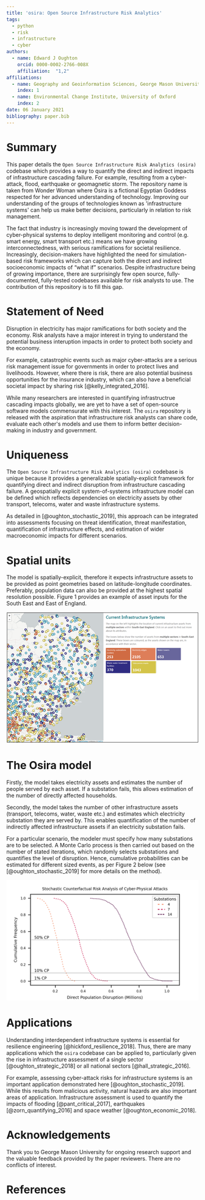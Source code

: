 ```yaml
---
title: 'osira: Open Source Infrastructure Risk Analytics'
tags:
  - python
  - risk
  - infrastructure
  - cyber
authors:
  - name: Edward J Oughton
    orcid: 0000-0002-2766-008X
    affiliation:  "1,2"
affiliations:
  - name: Geography and Geoinformation Sciences, George Mason University
    index: 1
  - name: Environmental Change Institute, University of Oxford
    index: 2
date: 06 January 2021
bibliography: paper.bib
---
```


# Summary

This paper details the ``Open Source Infrastructure Risk Analytics (osira)`` codebase which
provides a way to quantify the direct and indirect impacts of infrastructure cascading failure.
For example, resulting from a cyber-attack, flood, earthquake or geomagnetic storm. The
repository name is taken from Wonder Woman where Osira is a fictional Egyptian Goddess
respected for her advanced understanding of technology. Improving our understanding of the
groups of technologies known as 'infrastructure systems' can help us make better decisions,
particularly in relation to risk management.

The fact that industry is increasingly moving toward the development of cyber-physical systems
to deploy intelligent monitoring and control (e.g. smart energy, smart transport etc.) means
we have growing interconnectedness, with serious ramifications for societal resilience.
Increasingly, decision-makers have highlighted the need for simulation-based risk frameworks
which can capture both the direct and indirect socioeconomic impacts of “what if” scenarios.
Despite infrastructure being of growing importance, there are surprisingly few open source,
fully-documented, fully-tested codebases available for risk analysts to use. The contribution
of this repository is to fill this gap.


# Statement of Need

Disruption in electricity has major ramifications for both society and the economy. Risk
analysts have a major interest in trying to understand the potential business interuption
impacts in order to protect both society and the economy.

For example, catastrophic events such as major cyber-attacks are a serious risk management
issue for governments in order to protect lives and livelihoods. However, where there is risk,
there are also potential business opportunities for the insurance industry, which can also
have a beneficial societal impact by sharing risk [@kelly_integrated_2016].

While many researchers are interested in quantifying infrastructrue cascading impacts globally,
we are yet to have a set of open-source software models commensurate with this interest. The
``osira`` repository is released with the aspiration that infrastructure risk analysts can
share code, evaluate each other's models and use them to inform better decision-making in
industry and government.

# Uniqueness

The ``Open Source Infrastructure Risk Analytics (osira)`` codebase is unique because it
provides a generalizable spatially-explicit framework for quantifying direct and indirect
disruption from infrastructure cascading failure. A geospatially explicit system-of-systems
infrastructure model can be defined which reflects dependencies on electricity assets by other
transport, telecoms, water and waste infrastructure systems.

As detailed in [@oughton_stochastic_2019], this approach can be integrated into assessments
focusing on threat identification, threat manifestation, quantification of infrastructure
effects, and estimation of wider macroeconomic impacts for different scenarios.

# Spatial units

The model is spatially-explicit, therefore it expects infrastructure assets to be provided as
point geometries based on latitude-longitude coordinates. Preferably, population data can also
be provided at the highest spatial resolution possible. Figure 1 provides an example of asset
inputs for the South East and East of England.

![Example of the type of Infrastructure Assets used for Model Inputs](asset_map.png)

# The Osira model

Firstly, the model takes electricity assets and estimates the number of people served by each
asset. If a substation fails, this allows estimation of the number of directly affected
households.

Secondly, the model takes the number of other infrastructure assets (transport, telecoms,
water, waste etc.) and estimates which electricity substation they are served by. This enables
quantification of the number of indirectly affected infrastructure assets if an electricity
substation fails.

For a particular scenario, the modeler must specify how many substations are to be selected.
A Monte Carlo process is then carried out based on the number of stated iterations, which
randomly selects substations and quantifies the level of disruption. Hence, cumulative
probabilities can be estimated for different sized events, as per Figure 2 below (see
[@oughton_stochastic_2019] for more details on the method).

![Example of Direct Population Disruption Results](fn_curve.png)

# Applications

Understanding interdependent infrastructure systems is essential for resilience engineering
[@hickford_resilience_2018]. Thus, there are many applications which the ``osira`` codebase
can be applied to, particularly given the rise in infrastructure assessment of a single
sector [@oughton_strategic_2018] or all national sectors [@hall_strategic_2016].

For example, assessing cyber-attack risks for infrastructure systems is an important
application demonstrated here [@oughton_stochastic_2019]. While this results from
malicious activity, natural hazards are also important areas of application. Infrastructure
assessment is used to quantify the impacts of flooding [@pant_critical_2017], earthquakes
[@zorn_quantifying_2016] and space weather [@oughton_economic_2018].

# Acknowledgements

Thank you to George Mason University for ongoing research support and the valuable feedback
provided by the paper reviewers. There are no conflicts of interest.

# References
